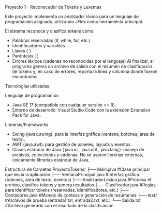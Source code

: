 Proyecto 1 – Reconocedor de Tokens y Lexemas

Este proyecto implementa un analizador léxico para un lenguaje de programación asignado, utilizando JFlex como herramienta principal.

El sistema reconoce y clasifica tokens como:
- Palabras reservadas (if, while, for, etc.)
- Identificadores y variables
- Llaves { }
- Paréntesis ( )
- Errores léxicos (cadenas no reconocidas por el lenguaje)
Al finalizar, el programa genera un archivo de salida con el resumen de clasificación de tokens y, en caso de errores, reporta la línea y columna donde fueron encontrados.

Tecnologías utilizadas

Lenguaje de programación

- Java SE 17 (compatible con cualquier versión >= 8).
- Entorno de desarrollo: Visual Studio Code con la extensión Extension Pack for Java.

Librerías/Frameworks
- Swing (javax.swing): para la interfaz gráfica (ventana, botones, área de texto).
- AWT (java.awt): para gestión de paneles, layouts y eventos.
- Clases estándar de Java (⁠ java.io ⁠, ⁠ java.util ⁠, ⁠ java.lang ⁠): manejo de archivos, colecciones y cadenas.
No se usaron librerías externas, únicamente librerías estándar de Java.

Estructura de Carpetas
ProyectoTokens/
├── Main.java #Clase principal que inicia la aplicación
├── VentanaPrincipal.java #Interfaz gráfica (botones, área de texto, eventos)
├── AnalizadorLexico.java #Procesa el archivo, clasifica tokens y genera resultados
├── Clasificador.java #Reglas para identificar tokens (reservadas, identificadores, etc.)
├── Contadores.java #Manejo de conteos y generación de resúmenes
├── test/ #Archivos de prueba (entrada1.txt, entrada2.txt, etc.)
└── Salida.txt #Archivo generado con el resultado de la clasificación

